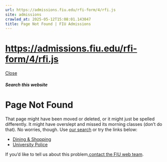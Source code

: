 ```yaml
---
url: https://admissions.fiu.edu/rfi-form/4/rfi.js
site: admissions
crawled_at: 2025-05-12T15:08:01.143047
title: Page Not Found | FIU Admissions
---
```


# https://admissions.fiu.edu/rfi-form/4/rfi.js

[ Close ](https://admissions.fiu.edu/rfi-form/national-merit/rfi.js)
##### Search this website
# Page Not Found
That page might have been moved or deleted, or it might just be spelled differently. It might have overslept and missed its morning classes (don’t do that).
No worries, though. Use [our search](https://admissions.fiu.edu/rfi-form/national-merit/rfi.js) or try the links below:
  * [Dining & Shopping](https://shop.fiu.edu)
  * [University Police](https://police.fiu.edu/)


If you’d like to tell us about this problem,[contact the FIU web team](https://webforms.fiu.edu/view.php?id=370774).

